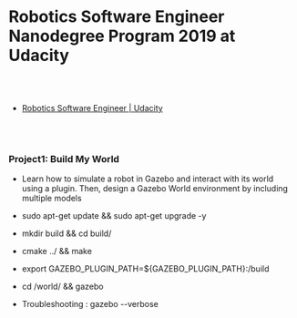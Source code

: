 Robotics Software Engineer Nanodegree Program 2019 at Udacity
==========


 <br/><br/>


- [Robotics Software Engineer | Udacity](https://www.udacity.com/course/robotics-software-engineer--nd209)


 <br/><br/>


### Project1: Build My World
- Learn how to simulate a robot in Gazebo and interact with its world using a plugin. Then, design a Gazebo World environment by including multiple models

- sudo apt-get update && sudo apt-get upgrade -y 

- mkdir build && cd build/

- cmake ../ && make

- export GAZEBO_PLUGIN_PATH=${GAZEBO_PLUGIN_PATH}:<path>/build

- cd /world/ && gazebo <world name>

- Troubleshooting : gazebo <world name> --verbose


 <br/><br/>


